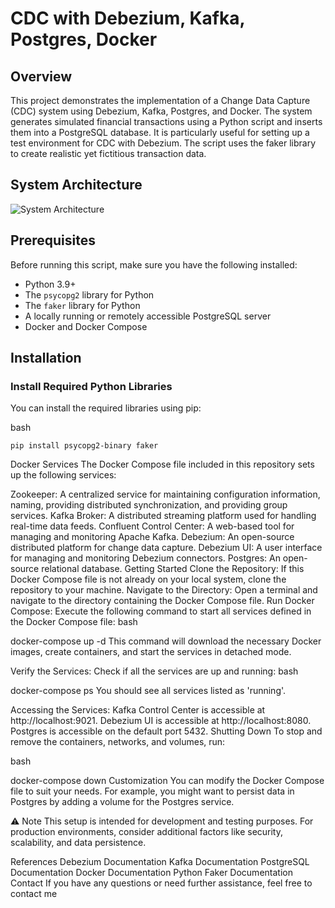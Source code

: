 # CDC with Debezium, Kafka, Postgres, Docker

## Overview
This project demonstrates the implementation of a Change Data Capture (CDC) system using Debezium, Kafka, Postgres, and Docker. The system generates simulated financial transactions using a Python script and inserts them into a PostgreSQL database. It is particularly useful for setting up a test environment for CDC with Debezium. The script uses the faker library to create realistic yet fictitious transaction data.

## System Architecture
![System Architecture](system_architecture.png)

## Prerequisites
Before running this script, make sure you have the following installed:
- Python 3.9+
- The `psycopg2` library for Python
- The `faker` library for Python
- A locally running or remotely accessible PostgreSQL server
- Docker and Docker Compose

## Installation
### Install Required Python Libraries
You can install the required libraries using pip:

bash
```
pip install psycopg2-binary faker
```
Docker Services
The Docker Compose file included in this repository sets up the following services:

Zookeeper: A centralized service for maintaining configuration information, naming, providing distributed synchronization, and providing group services.
Kafka Broker: A distributed streaming platform used for handling real-time data feeds.
Confluent Control Center: A web-based tool for managing and monitoring Apache Kafka.
Debezium: An open-source distributed platform for change data capture.
Debezium UI: A user interface for managing and monitoring Debezium connectors.
Postgres: An open-source relational database.
Getting Started
Clone the Repository: If this Docker Compose file is not already on your local system, clone the repository to your machine.
Navigate to the Directory: Open a terminal and navigate to the directory containing the Docker Compose file.
Run Docker Compose: Execute the following command to start all services defined in the Docker Compose file:
bash

docker-compose up -d
This command will download the necessary Docker images, create containers, and start the services in detached mode.

Verify the Services: Check if all the services are up and running:
bash

docker-compose ps
You should see all services listed as 'running'.

Accessing the Services:
Kafka Control Center is accessible at http://localhost:9021.
Debezium UI is accessible at http://localhost:8080.
Postgres is accessible on the default port 5432.
Shutting Down
To stop and remove the containers, networks, and volumes, run:

bash

docker-compose down
Customization
You can modify the Docker Compose file to suit your needs. For example, you might want to persist data in Postgres by adding a volume for the Postgres service.

⚠️ Note This setup is intended for development and testing purposes. For production environments, consider additional factors like security, scalability, and data persistence.

References
Debezium Documentation
Kafka Documentation
PostgreSQL Documentation
Docker Documentation
Python Faker Documentation
Contact
If you have any questions or need further assistance, feel free to contact me